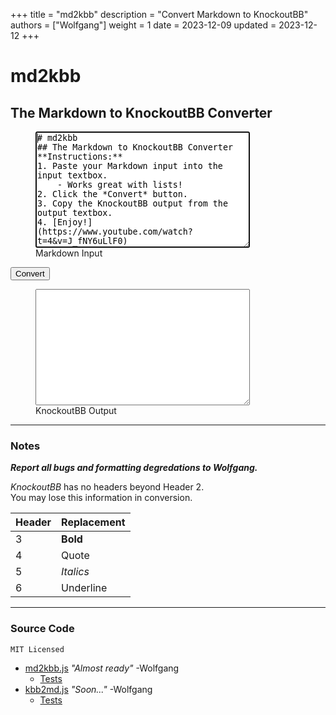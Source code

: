 +++
title = "md2kbb"
description = "Convert Markdown to KnockoutBB"
authors = ["Wolfgang"]
weight = 1
date =  2023-12-09
updated = 2023-12-12
+++
# md2kbb
## The Markdown to KnockoutBB Converter
<figure>
    <textarea
        id="mdIn"
        cols="40"
        rows="12"
        placeholder="Enter Markdown here"
        autofocus>
# md2kbb
## The Markdown to KnockoutBB Converter
**Instructions:**
1. Paste your Markdown input into the input textbox.
    - Works great with lists!
2. Click the *Convert* button.
3. Copy the KnockoutBB output from the output textbox.
4. [Enjoy!](https://www.youtube.com/watch?t=4&v=J_fNY6uLlF0)</textarea>
    <figcaption>Markdown Input</figcaption>
</figure>

<button type="button" id="convert">Convert</button>

<figure>
    <textarea
        id="kbbOut"
        cols="40"
        rows="12"
        readonly
        ></textarea>
    <figcaption>KnockoutBB Output</figcaption>
</figure>

----
### Notes
***Report all bugs and formatting degredations to Wolfgang.***

_KnockoutBB_ has no headers beyond Header 2.\
You may lose this information in conversion.

| Header | Replacement |
| ------ | ----------- |
|      3 | **Bold**    |
|      4 | Quote       |
|      5 | *Italics*   |
|      6 | Underline   |

----
### Source Code
`MIT Licensed`
- [md2kbb.js](./md2kbb.js) *"Almost ready"* -Wolfgang
    - [Tests](./md2kbb.test.js)
- [kbb2md.js](./kbb2md.js) *"Soon..."* -Wolfgang
    - [Tests](./kbb2md.test.js)
<!--
- [kbb2md.js](./kbb2md.js) Definitely not ready; fails at nested lists.
  - [Tests](./kbb2md.test.js)
-->

<script src="./md2kbb.js"></script>
<script>
    document.getElementById('convert').addEventListener('click', function() {
        var markdownText = document.getElementById('mdIn').value;
        var kbbText = md2kbb.convert(markdownText); // Use the imported md2kbb function
        document.getElementById('kbbOut').value = kbbText;
    });
</script>
